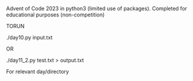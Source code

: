 Advent of Code 2023 in python3 (limited use of packages).
Completed for educational purposes (non-competition)

TORUN

./day10.py input.txt

OR

./day11_2.py test.txt > output.txt

For relevant day/directory


